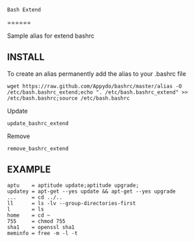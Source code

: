     Bash Extend
======

Sample alias for extend bashrc


INSTALL
-------

To create an alias permanently add the alias to your .bashrc file

    wget https://raw.github.com/Appydo/bashrc/master/alias -O /etc/bash.bashrc_extend;echo ". /etc/bash.bashrc_extend" >> /etc/bash.bashrc;source /etc/bash.bashrc

Update

    update_bashrc_extend

Remove 

    remove_bashrc_extend
    

EXAMPLE
-------

    aptu    = aptitude update;aptitude upgrade;
    updatey = apt-get --yes update && apt-get --yes upgrade
    ...     = cd ../..
    ll      = ls -lv --group-directories-first
    l       = ls
    home    = cd ~
    755     = chmod 755
    sha1    = openssl sha1
    meminfo = free -m -l -t
